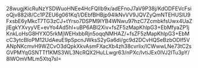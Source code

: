 28wugjKicRuNzYSDWuoHNEe4HcFQIlb9x/adEFnoJ7aV9P38j/KdODFEVcFsioQjv882i8/Cc1PZEU6g061Kq1/DEbfBHBjp94IkNvVV9JQVZyQmNTEHUSlU9FxsbE6yMkcT7TG3zCJ+tYrso7DSPM9IYB4WNwu97hzC7ZcmbkfsUwx4UaZjlEgkYXvyyVE+evYo4Ad5hl+uBP6ABI2Xiv+fsZF5zMapKhlpG3+EbMfyaZP1jKnkLoHsG8HYXO5rkMjWEHxbbRjn5oqqNMHAZ/+fsZF5zMapKhlpG3+EbMcC3ytcBIoPM12UdAeuE9pSpcnJWksS2yGa6di/gc9d2DCvHQSeBzbODlf5VANpNKcmvH9WZCvO3dQpkXkvAsmFXacXb4zh38cvrlix/ICWwwLNe73tC2sGVPMYqGSNTTf1KMS3WL3NcRQX2HuLLwgr63/nPXc/lvtiJEx0IVJ2ITu3pY/8lWOmVMLm5Xtq7sI=